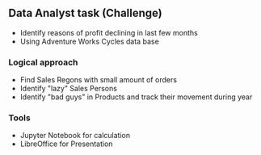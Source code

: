 ## Data Analyst task (Challenge)

- Identify reasons of profit declining in last few months
- Using Adventure Works Cycles data base

### Logical approach
- Find Sales Regons with small amount of orders
- Identify "lazy" Sales Persons
- Identify "bad guys" in Products and track their movement during year 

### Tools
- Jupyter Notebook for calculation
- LibreOffice for Presentation
